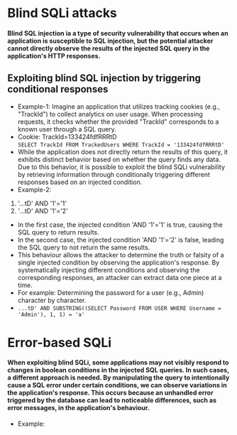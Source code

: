 # Blind SQLi attacks
#### Blind SQL injection ia a type of security vulnerability that occurs when an application is susceptible to SQL injection, but the potential attacker cannot directly observe the results of the injected SQL query in the application's HTTP responses.
## Exploiting blind SQL injection by triggering conditional responses
* Example-1: Imagine an application that utilizes tracking cookies (e.g., "TrackId") to collect analytics on user usage. When processing requests, it checks whether the provided "TrackId" corresponds to a known user through a SQL query. 
* Cookie: TrackId=133424fdfRRRtD \
`SELECT TrackId FROM TrackedUsers WHERE TrackId = '133424fdfRRRtD'`
* While the application does not directly return the results of this query, it exhibits distinct behavior based on whether the query finds any data. Due to this behavior, it is possible to exploit the blind SQLi vulnerability by retrieving information through conditionally triggering different responses based on an injected condition.
* Example-2:
1. '...tD' AND '1'='1'
2. '...tD' AND '1'='2'
* In the first case, the injected condition 'AND '1'='1' is true, causing the SQL query to return results.
* In the second case, the injected condition 'AND '1'='2' is false, leading the SQL query to not return the same results.
* This behaviour allows the attacker to determine the truth or falsity of a single injected condition by observing the application's response. By systematically injecting different conditions and observing the corresponding responses, an attacker can extract data one piece at a time.
* For example: Determining the password for a user (e.g., Admin) character by character.
* `...tD' AND SUBSTRING((SELECT Password FROM USER WHERE Username = 'Admin'), 1, 1) = 'a'`
# Error-based SQLi
#### When exploiting blind SQLi, some applications may not visibly respond to changes in boolean conditions in the injected SQL queries. In such cases, a different approach is needed. By manipulating the query to intentionally cause a SQL error under certain conditions, we can observe variations in the application's response. This occurs because an unhandled error triggered by the database can lead to noticeable differences, such as error messages, in the application's behaviour.
* Example:

